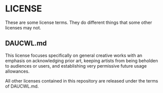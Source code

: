# LICENSE

These are some license terms. They do different things that some other licenses
may not.

## DAUCWL.md
This license focuses specifically on general creative works with an emphasis on
acknowledging prior art, keeping artists from being beholden to audiences or
users, and establishing very permissive future usage allowances.

All other licenses contained in this repository are released under the terms of 
DAUCWL.md.

